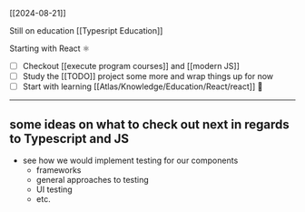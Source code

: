 [[2024-08-21]]


Still on education [[Typesript Education]]

Starting with React ⚛

- [ ] Checkout [[execute program courses]] and [[modern JS]]
- [ ] Study the [[TODO]] project some more and wrap things up for now
- [ ] Start with learning [[Atlas/Knowledge/Education/React/react]] 🎒

---
## some ideas on what to check out next in regards to Typescript and JS

-  see how we would implement testing for our components
	- frameworks
	- general approaches to testing
	- UI testing
	- etc.
